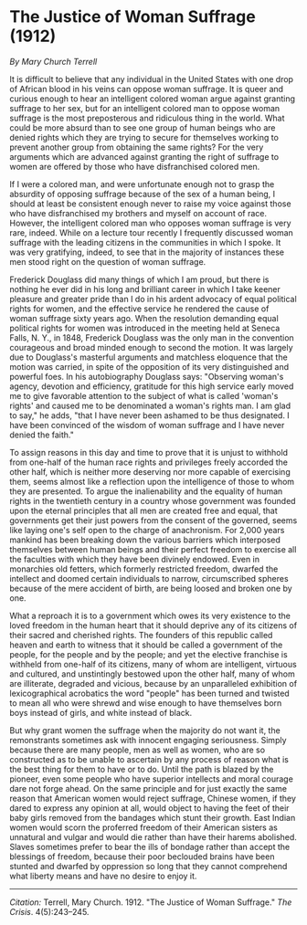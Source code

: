 <!--
title:   The Justice of Woman Suffrage
author:  Terrell, Mary Church
journal: The Crisis
year:    1912
volume:  4
issue:   5
pages:   243-245
-->
# The Justice of Woman Suffrage (1912)

 *By Mary Church Terrell*

It is difficult to believe that any individual in the United States with one drop of African blood in his veins can oppose woman suffrage. It is queer and curious enough to hear an intelligent colored woman argue against granting suffrage to her sex, but for an intelligent colored man to oppose woman suffrage is the most preposterous and ridiculous thing in the world. What could be more absurd than to see one group of human beings who are denied rights which they are trying to secure for themselves working to prevent another group from obtaining the same rights? For the very arguments which are advanced against granting the right of suffrage to women are offered by those who have disfranchised colored men.

If I were a colored man, and were unfortunate enough not to grasp the absurdity of opposing suffrage because of the sex of a human being, I should at least be consistent enough never to raise my voice against those who have disfranchised my brothers and myself on account of race. However, the intelligent colored man who opposes woman suffrage is very rare, indeed. While on a lecture tour recently I frequently discussed woman suffrage with the leading citizens in the communities in which I spoke. It was very gratifying, indeed, to see that in the majority of instances these men stood right on the question of woman suffrage.

Frederick Douglass did many things of which I am proud, but there is nothing he ever did in his long and brilliant career in which I take keener pleasure and greater pride than I do in his ardent advocacy of  equal political rights for women, and the effective service he rendered the cause of woman suffrage sixty years ago. When the resolution demanding equal political rights for women was introduced in the meeting held at Seneca Falls, N. Y., in 1848, Frederick Douglass was the only man in the convention courageous and broad minded enough to second the motion. It was largely due to Douglass's masterful arguments and matchless eloquence that the motion was carried, in spite of the opposition of its very distinguished and powerful foes. In his autobiography Douglass says: "Observing woman's agency, devotion and efficiency, gratitude for this high service early moved me to give favorable attention to the subject of what is called 'woman's rights' and caused me to be denominated a woman's rights man. I am glad to say," he adds, "that I have never been ashamed to be thus designated. I have been convinced of the wisdom of woman suffrage and I have never denied the faith."

To assign reasons in this day and time to prove that it is unjust to withhold from one-half of the human race rights and privileges freely accorded the other half, which is neither more deserving nor more capable of exercising them, seems almost like a reflection upon the intelligence of those to whom they are presented. To argue the inalienability and the equality of human rights in the twentieth century in a country whose government was founded upon the eternal principles that all men are created free and equal, that governments get their just powers from the consent of the governed, seems like laying one's self open to the charge of anachronism. For 2,000 years mankind has been breaking down the various barriers which interposed themselves between human beings and their perfect freedom to exercise all the faculties with which they have been divinely endowed. Even in monarchies old fetters, which formerly restricted freedom, dwarfed the intellect and doomed certain individuals to narrow, circumscribed spheres because of the mere accident of birth, are being loosed and broken one by one.

What a reproach it is to a government which owes its very existence to the loved freedom in the human heart that it should deprive any of its citizens of their sacred and cherished rights. The founders of this republic called heaven and earth to witness that it should be called a government of the people, for the people and by the people; and yet the elective franchise is withheld from one-half of its citizens, many of whom are intelligent, virtuous and cultured, and unstintingly bestowed upon the other half, many of whom are illiterate, degraded and vicious, because by an unparalleled exhibition of lexicographical acrobatics the word "people" has been turned and twisted to mean all who were shrewd and wise enough to have themselves born boys instead of girls, and white instead of black.

But why grant women the suffrage when the majority do not want it, the remonstrants sometimes ask with innocent engaging seriousness. Simply because there are many people, men as well as women, who are so constructed as to be unable to ascertain by any process of reason what is the best thing for them to have or to do. Until the path is blazed by the pioneer, even some people who have superior intellects and moral courage dare not forge ahead. On the same principle and for just exactly the same reason that American women would reject suffrage, Chinese women, if they dared to express any opinion at all, would object to having the feet of their baby girls removed from the bandages which stunt their growth. East Indian women would scorn the proferred freedom of their American sisters as unnatural and vulgar and would die rather than have their harems abolished. Slaves sometimes prefer to bear the ills of bondage rather than accept the blessings of freedom, because their poor beclouded brains have been stunted and dwarfed by oppression so long that they cannot comprehend what liberty means and have no desire to enjoy it.

_________________
*Citation:* Terrell, Mary Church. 1912. "The Justice of Woman Suffrage." *The Crisis*. 4(5):243&ndash;245.